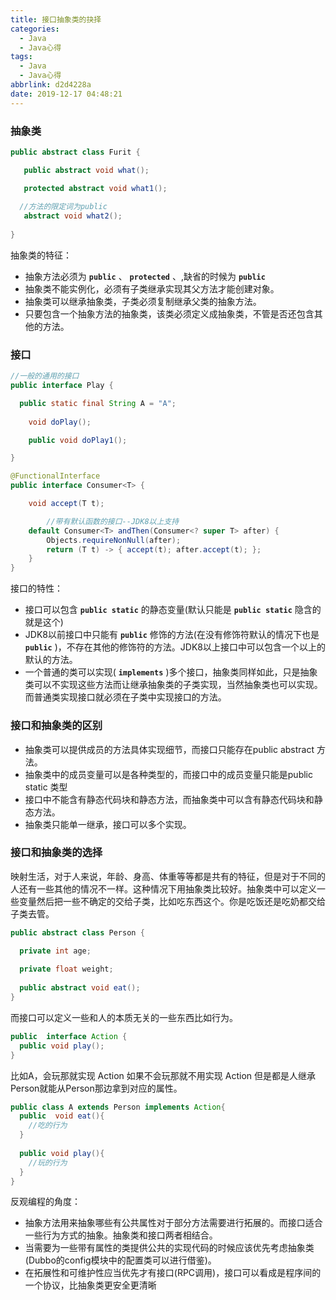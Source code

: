 ```yaml
---
title: 接口抽象类的抉择
categories:
  - Java
  - Java心得
tags:
  - Java
  - Java心得
abbrlink: d2d4228a
date: 2019-12-17 04:48:21
---
```

### 抽象类

```java
public abstract class Furit {

   public abstract void what();

   protected abstract void what1();
		
  //方法的限定词为public
   abstract void what2();
   
}

```

抽象类的特征：

- 抽象方法必须为 **`public`** 、 **`protected`** 、,缺省的时候为 **`public`**
- 抽象类不能实例化，必须有子类继承实现其父方法才能创建对象。
- 抽象类可以继承抽象类，子类必须复制继承父类的抽象方法。
- 只要包含一个抽象方法的抽象类，该类必须定义成抽象类，不管是否还包含其他的方法。

### 接口

```java
//一般的通用的接口
public interface Play {

  public static final String A = "A";
  
    void doPlay();

    public void doPlay1();

}
```

```java
@FunctionalInterface
public interface Consumer<T> {

    void accept(T t);

		//带有默认函数的接口--JDK8以上支持
    default Consumer<T> andThen(Consumer<? super T> after) {
        Objects.requireNonNull(after);
        return (T t) -> { accept(t); after.accept(t); };
    }
}
```

接口的特性：

- 接口可以包含 **`public static`** 的静态变量(默认只能是 **`public static`** 隐含的就是这个)
- JDK8以前接口中只能有 **`public`** 修饰的方法(在没有修饰符默认的情况下也是 **`public`** )，不存在其他的修饰符的方法。JDK8以上接口中可以包含一个以上的默认的方法。
- 一个普通的类可以实现( **`implements`** )多个接口，抽象类同样如此，只是抽象类可以不实现这些方法而让继承抽象类的子类实现，当然抽象类也可以实现。而普通类实现接口就必须在子类中实现接口的方法。

### 接口和抽象类的区别

- 抽象类可以提供成员的方法具体实现细节，而接口只能存在public abstract 方法。
- 抽象类中的成员变量可以是各种类型的，而接口中的成员变量只能是public static 类型
- 接口中不能含有静态代码块和静态方法，而抽象类中可以含有静态代码块和静态方法。
- 抽象类只能单一继承，接口可以多个实现。

### 接口和抽象类的选择

映射生活，对于人来说，年龄、身高、体重等等都是共有的特征，但是对于不同的人还有一些其他的情况不一样。这种情况下用抽象类比较好。抽象类中可以定义一些变量然后把一些不确定的交给子类，比如吃东西这个。你是吃饭还是吃奶都交给子类去管。

```java
public abstract class Person {

  private int age;
  
  private float weight;
  
  public abstract void eat();
}
```

而接口可以定义一些和人的本质无关的一些东西比如行为。

```java
public  interface Action {
  public void play();
}
```

比如A，会玩那就实现 Action 如果不会玩那就不用实现 Action 但是都是人继承Person就能从Person那边拿到对应的属性。

```java
public class A extends Person implements Action{
  public  void eat(){
    //吃的行为
  }
  
  public void play(){
    //玩的行为
  }
}
```

反观编程的角度：

- 抽象方法用来抽象哪些有公共属性对于部分方法需要进行拓展的。而接口适合一些行为方式的抽象。抽象类和接口两者相结合。
- 当需要为一些带有属性的类提供公共的实现代码的时候应该优先考虑抽象类(Dubbo的config模块中的配置类可以进行借鉴)。
- 在拓展性和可维护性应当优先才有接口(RPC调用)，接口可以看成是程序间的一个协议，比抽象类更安全更清晰